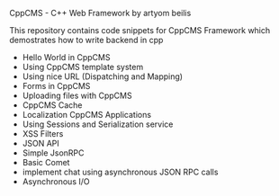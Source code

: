 CppCMS - C++ Web Framework by artyom beilis

This repository contains code snippets for CppCMS Framework which demostrates how to write backend in cpp 
* Hello World in CppCMS
* Using CppCMS template system
* Using nice URL (Dispatching and Mapping)
* Forms in CppCMS
* Uploading files with CppCMS
* CppCMS Cache
* Localization CppCMS Applications
* Using Sessions and Serialization service
* XSS Filters
* JSON API
* Simple JsonRPC
* Basic Comet
* implement chat using asynchronous JSON RPC calls
* Asynchronous I/O 

